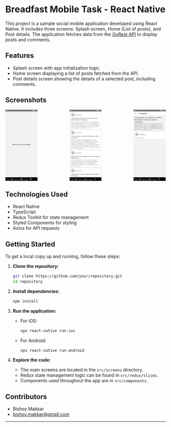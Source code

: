 # Breadfast Mobile Task - React Native

This project is a sample social mobile application developed using React Native. It includes three screens: Splash screen, Home (List of posts), and Post details. The application fetches data from the [GoRest API](https://gorest.co.in/public/v2/posts) to display posts and comments.

## Features

- Splash screen with app initialization logic.
- Home screen displaying a list of posts fetched from the API.
- Post details screen showing the details of a selected post, including comments.

## Screenshots

<div style="display: flex; justify-content: space-between;">
  <img src="screenshots/splash_screen.png" alt="Splash Screen" style="width: 20%;height: 20%;" />

  <img src="screenshots/home_screen.png" alt="Home Screen" style="width: 20%; height: 20%;" />

  <img src="screenshots/post_details_screen.png" alt="Post Details Screen" style="width: 20%;height: 20%;" />
</div>

## Technologies Used

- React Native
- TypeScript
- Redux Toolkit for state management
- Styled Components for styling
- Axios for API requests

## Getting Started

To get a local copy up and running, follow these steps:

1. **Clone the repository:**

   ```bash
   git clone https://github.com/your/repository.git
   cd repository
   ```

2. **Install dependencies:**

   ```bash
   npm install
   ```

3. **Run the application:**

   - For iOS:

     ```bash
     npx react-native run-ios
     ```

   - For Android:

     ```bash
     npx react-native run-android
     ```

4. **Explore the code:**

   - The main screens are located in the `src/screens` directory.
   - Redux state management logic can be found in `src/redux/slices`.
   - Components used throughout the app are in `src/components`.

## Contributors

- Bishoy Makkar
- bishoy.makkar@gmail.com

---